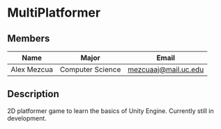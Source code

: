 # MultiPlatformer

## Members
| Name | Major | Email|
| ------------| ----------- | ----- |
| Alex Mezcua | Computer Science | mezcuaaj@mail.uc.edu |

## Description
2D platformer game to learn the basics of Unity Engine. 
Currently still in development.
